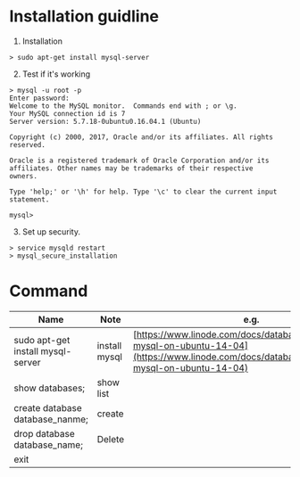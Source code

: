 # Installation guidline
1. Installation
```
> sudo apt-get install mysql-server
```
2. Test if it's working
```
> mysql -u root -p
Enter password: 
Welcome to the MySQL monitor.  Commands end with ; or \g.
Your MySQL connection id is 7
Server version: 5.7.18-0ubuntu0.16.04.1 (Ubuntu)

Copyright (c) 2000, 2017, Oracle and/or its affiliates. All rights reserved.

Oracle is a registered trademark of Oracle Corporation and/or its
affiliates. Other names may be trademarks of their respective
owners.

Type 'help;' or '\h' for help. Type '\c' to clear the current input statement.

mysql> 
```
3. Set up security.
```
> service mysqld restart
> mysql_secure_installation
```
# Command
|Name|Note|e.g.|
|---|---|---|
|sudo apt-get install mysql-server| install mysql|[https://www.linode.com/docs/databases/mysql/install-mysql-on-ubuntu-14-04](https://www.linode.com/docs/databases/mysql/install-mysql-on-ubuntu-14-04)|
|show databases;| show list|
|create database database_nanme;|create|
|drop database database_name;| Delete|
|exit|
